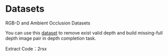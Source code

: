 # Datasets
RGB-D and Ambient Occlusion Datasets  

You can use this [dataset](https://pan.baidu.com/s/16rF7qSJIDw_OQ8lZEIMHug) to remove exist valid depth and build missing-full depth image pair in depth completion task.  

Extract Code：2rsx
